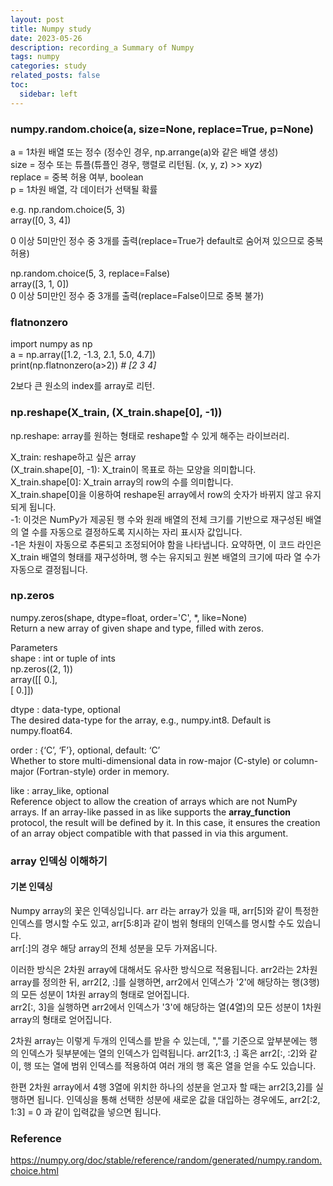 ```yaml
---
layout: post
title: Numpy study
date: 2023-05-26
description: recording_a Summary of Numpy
tags: numpy
categories: study
related_posts: false
toc:
  sidebar: left
---
```


### numpy.random.choice(a, size=None, replace=True, p=None)

a = 1차원 배열 또는 정수 (정수인 경우, np.arrange(a)와 같은 배열 생성)<br>
size = 정수 또는 튜플(튜플인 경우, 행렬로 리턴됨. (x, y, z) >> x*y*z)<br>
replace = 중복 허용 여부, boolean<br>
p = 1차원 배열, 각 데이터가 선택될 확률<br>

e.g. np.random.choice(5, 3)<br>
array([0, 3, 4])<br>

0 이상 5미만인 정수 중 3개를 출력(replace=True가 default로 숨어져 있으므로 중복 허용)<br>

np.random.choice(5, 3, replace=False)<br>
array([3, 1, 0])<br>
0 이상 5미만인 정수 중 3개를 출력(replace=False이므로 중복 불가)<br>

### flatnonzero

import numpy as np<br>
a = np.array([1.2, -1.3, 2.1, 5.0, 4.7])<br>
print(np.flatnonzero(a>2)) *# [2 3 4]*<br>

2보다 큰 원소의 index를 array로 리턴.


### np.reshape(X_train, (X_train.shape[0], -1))

np.reshape: array를 원하는 형태로 reshape할 수 있게 해주는 라이브러리.

X_train: reshape하고 싶은 array<br>
(X_train.shape[0], -1): X_train이 목표로 하는 모양을 의미합니다.<br>
X_train.shape[0]: X_train array의 row의 수를 의미합니다. <br>
X_train.shape[0]을 이용하여 reshape된 array에서 row의 숫자가 바뀌지 않고 유지되게 됩니다.<br>
-1: 이것은 NumPy가 제공된 행 수와 원래 배열의 전체 크기를 기반으로 재구성된 배열의 열 수를 자동으로 결정하도록 지시하는 자리 표시자 값입니다.<br>
 -1은 차원이 자동으로 추론되고 조정되어야 함을 나타냅니다. 요약하면, 이 코드 라인은 X_train 배열의 형태를 재구성하며, 행 수는 유지되고 원본 배열의 크기에 따라 열 수가 자동으로 결정됩니다.<br>

### np.zeros

numpy.zeros(shape, dtype=float, order='C', *, like=None)<br>
Return a new array of given shape and type, filled with zeros.<br>

Parameters<br>
shape : int or tuple of ints<br>
np.zeros((2, 1))<br>
array([[ 0.],<br>
       [ 0.]])<br>

dtype : data-type, optional<br>
The desired data-type for the array, e.g., numpy.int8. Default is numpy.float64.<br>

order : {‘C’, ‘F’}, optional, default: ‘C’<br>
Whether to store multi-dimensional data in row-major (C-style) or column-major (Fortran-style) order in memory.<br>

like : array_like, optional<br>
Reference object to allow the creation of arrays which are not NumPy arrays. If an array-like passed in as like supports the __array_function__ protocol, the result will be defined by it. In this case, it ensures the creation of an array object compatible with that passed in via this argument.

### array 인덱싱 이해하기

#### 기본 인덱싱

Numpy array의 꽃은 인덱싱입니다. arr 라는 array가 있을 때, arr[5]와 같이 특정한 인덱스를 명시할 수도 있고, arr[5:8]과 같이 범위 형태의 인덱스를 명시할 수도 있습니다.<br> 
arr[:]의 경우 해당 array의 전체 성분을 모두 가져옵니다.<br>

이러한 방식은 2차원 array에 대해서도 유사한 방식으로 적용됩니다. arr2라는 2차원 array를 정의한 뒤,
arr2[2, :]를 실행하면, arr2에서 인덱스가 '2'에 해당하는 행(3행)의 모든 성분이 1차원 array의 형태로 얻어집니다.<br>
arr2[:, 3]을 실행하면 arr2에서 인덱스가 '3'에 해당하는 열(4열)의 모든 성분이 1차원 array의 형태로 얻어집니다.<br>

2차원 array는 이렇게 두개의 인덱스를 받을 수 있는데, ","를 기준으로 앞부분에는 행의 인덱스가 뒷부분에는 열의 인덱스가 입력됩니다.
arr2[1:3, :] 혹은 arr2[:, :2]와 같이, 행 또는 열에 범위 인덱스를 적용하여 여러 개의 행 혹은 열을 얻을 수도 있습니다.<br>

한편 2차원 array에서 4행 3열에 위치한 하나의 성분을 얻고자 할 때는 arr2[3,2]를 실행하면 됩니다.
인덱싱을 통해 선택한 성분에 새로운 값을 대입하는 경우에도, arr2[:2, 1:3] = 0 과 같이 입력값을 넣으면 됩니다.<br>

### Reference

https://numpy.org/doc/stable/reference/random/generated/numpy.random.choice.html
<br>